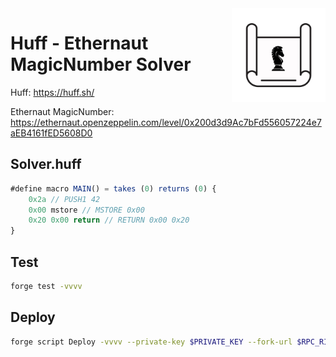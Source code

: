 <img align="right" width="150" height="150" top="100" src="./assets/blueprint.png">

# Huff - Ethernaut MagicNumber Solver

Huff: https://huff.sh/

Ethernaut MagicNumber: https://ethernaut.openzeppelin.com/level/0x200d3d9Ac7bFd556057224e7aEB4161fED5608D0

## Solver.huff
```js
#define macro MAIN() = takes (0) returns (0) {
    0x2a // PUSH1 42
    0x00 mstore // MSTORE 0x00
    0x20 0x00 return // RETURN 0x00 0x20
}
```

## Test
```sh
forge test -vvvv
```

## Deploy
```sh
forge script Deploy -vvvv --private-key $PRIVATE_KEY --fork-url $RPC_RINKEBY --broadcast --sig "run(address)" <INSTANCE ADDRESS>
```
